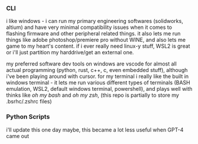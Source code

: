 ### CLI
i like windows - i can run my primary engineering softwares (solidworks, altium) and have very minimal compatibility issues when it comes to flashing firmware and other peripheral related things. it also lets me run things like adobe photoshop/premiere pro without WINE, and also lets me game to my heart's content. if i ever really need linux-y stuff, WSL2 is great or i'll just partition my harddrive/get an external one.

my preferred software dev tools on windows are vscode for almost all actual programming (python, rust, c++, c, even embedded stuff), although i've been playing around with cursor. for my terminal i really like the built in windows terminal - it lets me run various different types of terminals (BASH emulation, WSL2, default windows terminal, powershell), and plays well with thinks like _oh my bash_ and _oh my zsh_, (this repo is partially to store my .bsrhc/.zshrc files)

### Python Scripts
i'll update this one day maybe, this became a lot less useful when GPT-4 came out
